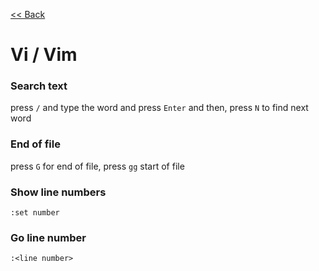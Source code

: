 [<< Back](README.md)

# Vi / Vim

### Search text

press ```/``` and type the word and press ```Enter``` and then, press ```N``` to find next word

### End of file

press ```G``` for end of file, press ```gg``` start of file 

### Show line numbers
```
:set number
```

### Go line number 
```
:<line number>
```
